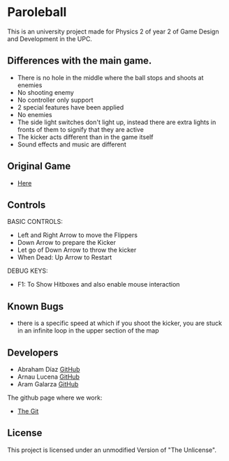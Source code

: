 # Paroleball
This is an university project made for Physics 2 of year 2 of Game Design and Development in the UPC.


## Differences with the main game.
  * There is no hole in the middle where the ball stops and shoots at enemies
  * No shooting enemy
  * No controller only support
  * 2 special features have been applied
  * No enemies
  * The side light switches don't light up, instead there are extra lights in fronts of them to signify that they are active
  * The kicker acts different than in the game itself
  * Sound effects and music are different
  
 ## Original Game 
 * [Here](https://virtually-competent.itch.io/paroleball) 

## Controls
  BASIC CONTROLS:
 
 * Left and Right Arrow to move the Flippers
 * Down Arrow to prepare the Kicker
 * Let go of Down Arrow to throw the kicker
 * When Dead: Up Arrow to Restart
 
  DEBUG KEYS:
 
 * F1: To Show Hitboxes and also enable mouse interaction
 
 
 ## Known Bugs 
 * there is a specific speed at which if you shoot the kicker, you are stuck in an infinite loop in the upper section of the map

## Developers

 - Abraham Díaz [GitHub](https://github.com/Theran1)
 - Arnau Lucena [GitHub](https://github.com/TitoLuce)
 - Aram Galarza [GitHub](https://github.com/WittIsHere)
 
 The github page where we work:
 - [The Git](https://github.com/TitoLuce/Pinball-project-Box2D)

## License

This project is licensed under an unmodified Version of "The Unlicense".
